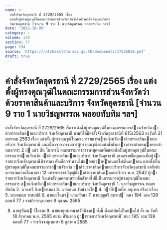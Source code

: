 ```yaml
---
name: >-
  คำสั่งจังหวัดอุดรธานี ที่ 2729/2565 เรื่อง
  แต่งตั้งผู้ทรงคุณวุฒิในคณะกรรมการส่วนจังหวัดว่าด้วยราคาสินค้าและบริการ
  จังหวัดอุดรธานี [จำนวน 9 ราย 1 นายวิชญพรรณ พลอยทับทิม ฯลฯ]
date: '2022-10-05'
category: ง
volume: 139
section: 77
page: 194
source: 'https://ratchakitcha.soc.go.th/documents/17225058.pdf'
draft: true
---
```


# คำสั่งจังหวัดอุดรธานี ที่ 2729/2565 เรื่อง แต่งตั้งผู้ทรงคุณวุฒิในคณะกรรมการส่วนจังหวัดว่าด้วยราคาสินค้าและบริการ จังหวัดอุดรธานี [จำนวน 9 ราย 1 นายวิชญพรรณ พลอยทับทิม ฯลฯ]

คําสั่งจังหวัดอุดรธานี ที่ 2729/2565 เรื่อง แต่งตั้งผู้ทรงคุณวุฒิในคณะกรรมการสวนจังหวัดวาด้วยราคาสินคาและบริการ จังหวัดอุดรธานี ตามที่ได้มีคําสั่งจังหวัดอุดรธานีที่ 615/2563 ลงวันที่ 31 มกราคม 2563 เรื่อง แต่งตั้ง ผู้ทรงคุณวุฒิในคณะกรรมการสวนจังหวัดวาด้วยราคาสินคาและบริการ จังหวัดอุดรธานี และเนื่องจาก กรรมการผู้ทรงคุณวุฒิตามคําสั่งดังกลาวดํารงตําแหนงครบกําหนดวาระ 2 ป แล้ว นั้น ในการนี้ คณะกรรมการสรรหาบุคคลเพื่อแต่งตั้งเป็นผู้ทรงคุณวุฒิในคณะกรรมการสวนจังหวัด วาด้วยราคาสินคาและบริการ จังหวัดอุดรธานี เสนอรายชื่อบุคคลเพื่อผู้วาราชการจังหวัดอุดรธานีพิจารณา คัดเลือกจํานวนไม่นอยกวาหาคนแต่ไม่เกินเกาคน แต่งตั้งเป็นผู้ทรงคุณวุฒิในคณะกรรมการสวนจังหวัด วาด้วยราคาสินคาและบริการจังหวัดอุดรธานี อาศัยอํานาจตามความในมาตรา 12 แห่งพระราชบัญญัติวาด้วยราคาสินคาและบริการ พ.ศ. 2542 ผู้วาราชการจังหวัดอุดรธานี จึงแต่งตั้งบุคคลตามรายชื่อดังต่อไปนี้เป็นกรรมการผู้ทรงคุณวุฒิในคณะกรรมการ สวนจังหวัดวาด้วยราคาสินคาและบริการ จังหวัดอุดรธานี 1. นายวิชญพรรณ พลอยทับทิม 2. นางเทวี สิงหพรมมา 3. นายเอนก รัตน์รองใต 4. วาที่รอยโท อนุเทพ ศรีดาวเรือง 5. นายอมฤต วะสมบัติ 6. นายมะโนตร นาคะวัจนะ 7. นายบุญศรี สุขวาป ้ หนา 194 ่ เลม 139 ตอนที่ 77 ง ราชกิจจานุเบกษา 6 ตุลาคม 2565

8. นายสุวัฒน วิไลงาม 9. นายยงยุทธ พนาสวัสดิ์วงศ ทั้งนี้ ตั้งแต่บัดนี้เป็นตนไป สั่ง ณ วันที่ 18 สิงหาคม พ.ศ. 2565 สยาม ศิริมงคล ผู้วาราชการจังหวัดอุดรธานี ้ หนา 195 ่ เลม 139 ตอนที่ 77 ง ราชกิจจานุเบกษา 6 ตุลาคม 2565
